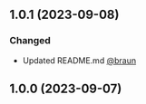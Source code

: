## 1.0.1 (2023-09-08)

### Changed
- Updated README.md [@braun](https://github.com/richardbenedikt)


## 1.0.0 (2023-09-07)